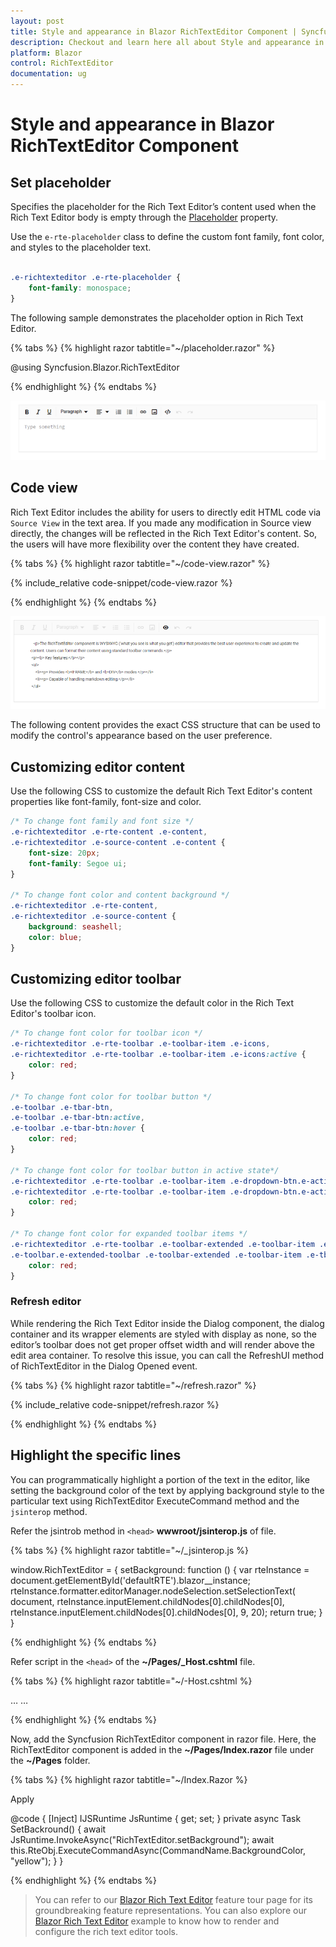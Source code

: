 ```yaml
---
layout: post
title: Style and appearance in Blazor RichTextEditor Component | Syncfusion
description: Checkout and learn here all about Style and appearance in Syncfusion Blazor RichTextEditor component and more.
platform: Blazor
control: RichTextEditor
documentation: ug
---
```


# Style and appearance in Blazor RichTextEditor Component

## Set placeholder

Specifies the placeholder for the Rich Text Editor’s content used when the Rich Text Editor body is empty through the [Placeholder](https://help.syncfusion.com/cr/blazor/Syncfusion.Blazor.RichTextEditor.SfRichTextEditor.html#Syncfusion_Blazor_RichTextEditor_SfRichTextEditor_Placeholder) property.

Use the `e-rte-placeholder` class to define the custom font family, font color, and styles to the placeholder text.

```css

.e-richtexteditor .e-rte-placeholder {
    font-family: monospace;
}

```

The following sample demonstrates the placeholder option in Rich Text Editor.

{% tabs %}
{% highlight razor tabtitle="~/placeholder.razor" %}

@using Syncfusion.Blazor.RichTextEditor

<SfRichTextEditor Placeholder="Type something" />

<style>
    .e-richtexteditor .e-rte-placeholder {
        font-family: monospace;
    }
</style>

{% endhighlight %}
{% endtabs %}

![Blazor RichTextEditor with Placeholder](./images/blazor-richtexteditor-placeholder.png)

## Code view

Rich Text Editor includes the ability for users to directly edit HTML code via `Source View` in the text area. If you made any modification in Source view directly, the changes will be reflected in the Rich Text Editor's content. So, the users will have more flexibility over the content they have created.

{% tabs %}
{% highlight razor tabtitle="~/code-view.razor" %}

{% include_relative code-snippet/code-view.razor %}

{% endhighlight %}
{% endtabs %}

![Blazor RichTextEditor with Code View](./images/blazor-richtexteditor-code-view.png)

The following content provides the exact CSS structure that can be used to modify the control's appearance based on the user preference.

## Customizing editor content

Use the following CSS to customize the default Rich Text Editor's content properties like font-family, font-size and color.

```css
/* To change font family and font size */
.e-richtexteditor .e-rte-content .e-content,
.e-richtexteditor .e-source-content .e-content {
    font-size: 20px;
    font-family: Segoe ui;
}

/* To change font color and content background */
.e-richtexteditor .e-rte-content,
.e-richtexteditor .e-source-content {
    background: seashell;
    color: blue;
}
```

## Customizing editor toolbar

Use the following CSS to customize the default color in the Rich Text Editor's toolbar icon.

```css
/* To change font color for toolbar icon */
.e-richtexteditor .e-rte-toolbar .e-toolbar-item .e-icons,
.e-richtexteditor .e-rte-toolbar .e-toolbar-item .e-icons:active {
    color: red;
}

/* To change font color for toolbar button */
.e-toolbar .e-tbar-btn,
.e-toolbar .e-tbar-btn:active,
.e-toolbar .e-tbar-btn:hover {
    color: red;
}

/* To change font color for toolbar button in active state*/
.e-richtexteditor .e-rte-toolbar .e-toolbar-item .e-dropdown-btn.e-active .e-icons,
.e-richtexteditor .e-rte-toolbar .e-toolbar-item .e-dropdown-btn.e-active .e-rte-dropdown-btn-text {
    color: red;
}

/* To change font color for expanded toolbar items */
.e-richtexteditor .e-rte-toolbar .e-toolbar-extended .e-toolbar-item .e-tbar-btn .e-icons,
.e-toolbar.e-extended-toolbar .e-toolbar-extended .e-toolbar-item .e-tbar-btn {
    color: red;
}
```
### Refresh editor

While rendering the Rich Text Editor inside the Dialog component, the dialog container and its wrapper elements are styled with display as none, so the editor’s toolbar does not get proper offset width and will render above the edit area container. To resolve this issue, you can call the RefreshUI method of RichTextEditor in the Dialog Opened event.

{% tabs %}
{% highlight razor tabtitle="~/refresh.razor" %}

{% include_relative code-snippet/refresh.razor %}

{% endhighlight %}
{% endtabs %}

## Highlight the specific lines

You can programmatically highlight a portion of the text in the editor, like setting the background color of the text by applying background style to the particular text using RichTextEditor ExecuteCommand method and the `jsinterop` method.

Refer the jsintrob method in `<head>` **wwwroot/jsinterop.js** of file.

{% tabs %}
{% highlight razor tabtitle="~/_jsinterop.js %}

window.RichTextEditor = {
    setBackground: function () {
        var rteInstance = document.getElementById('defaultRTE').blazor__instance;
        rteInstance.formatter.editorManager.nodeSelection.setSelectionText(
            document, rteInstance.inputElement.childNodes[0].childNodes[0], rteInstance.inputElement.childNodes[0].childNodes[0], 9, 20);
        return true;
    }
}

{% endhighlight %}
{% endtabs %}

Refer script in the `<head>` of the **~/Pages/_Host.cshtml** file.

{% tabs %}
{% highlight razor tabtitle="~/-Host.cshtml %}

<head> 
        … 
        … 
        <script src="jsinterop.js"></script> 
</head> 

{% endhighlight %}
{% endtabs %}

Now, add the Syncfusion RichTextEditor component in razor file. Here, the RichTextEditor component is added in the **~/Pages/Index.razor** file under the **~/Pages** folder.

{% tabs %}
{% highlight razor tabtitle="~/Index.Razor %}

<SfButton OnClick="SetBackround">Apply</SfButton>
<SfRichTextEditor ID="defaultRTE" Placeholder="Enter Some Content">
    <RichTextEditorToolbarSettings Items="@Tools" />
</SfRichTextEditor>

@code {
    [Inject]
    IJSRuntime JsRuntime { get; set; }
    private async Task SetBackround()
    {
        await JsRuntime.InvokeAsync<bool>("RichTextEditor.setBackground");
        await this.RteObj.ExecuteCommandAsync(CommandName.BackgroundColor, "yellow");
    }
}

{% endhighlight %}
{% endtabs %}

> You can refer to our [Blazor Rich Text Editor](https://www.syncfusion.com/blazor-components/blazor-wysiwyg-rich-text-editor) feature tour page for its groundbreaking feature representations. You can also explore our [Blazor Rich Text Editor](https://blazor.syncfusion.com/demos/rich-text-editor/overview?theme=bootstrap4) example to know how to render and configure the rich text editor tools.